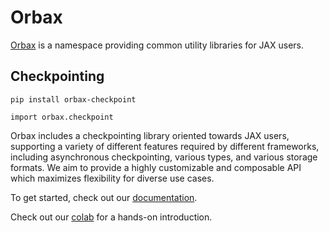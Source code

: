 # Orbax

[Orbax](https://github.com/google/orbax/blob/main/docs/index.md) is a
namespace providing common utility libraries for JAX users.

## Checkpointing

`pip install orbax-checkpoint`

`import orbax.checkpoint`

Orbax includes a checkpointing library oriented towards JAX users, supporting a
variety of different features required by different frameworks, including
asynchronous checkpointing, various types, and various storage formats.
We aim to provide a highly customizable and composable API which maximizes
flexibility for diverse use cases.

To get started, check out our [documentation](https://github.com/google/orbax/blob/main/docs/checkpoint.md).

Check out our [colab](http://colab.research.google.com/github/google/orbax/blob/main/checkpoint/orbax//checkpoint/orbax_checkpoint.ipynb) for a hands-on introduction.

